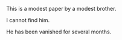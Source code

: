 This is a modest paper by a modest brother.

I cannot find him.

He has been vanished for several months.
